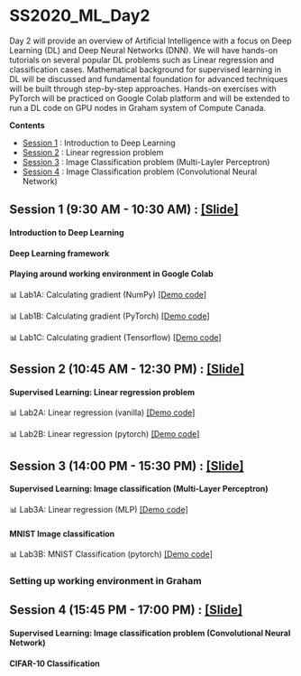 # SS2020_ML_Day2

Day 2 will provide an overview of Artificial Intelligence with a focus on Deep Learning (DL) and Deep Neural Networks (DNN). We will have hands-on tutorials on several popular DL problems such as Linear regression and classification cases. Mathematical background for supervised learning in DL will be discussed and fundamental foundation for advanced techniques will be built through step-by-step approaches. Hands-on exercises with PyTorch will be practiced on Google Colab platform and will be extended to run a DL code on GPU nodes in Graham system of Compute Canada.

**Contents**
* [Session 1](https://github.com/isaacye/SS2020_ML_Day2#Session-1) : Introduction to Deep Learning
* [Session 2](https://github.com/isaacye/SS2020_ML_Day2#Session-2) : Linear regression problem
* [Session 3](https://github.com/isaacye/SS2020_ML_Day2#Session-3) : Image Classification problem (Multi-Layler Perceptron)
* [Session 4](https://github.com/isaacye/SS2020_ML_Day2#Session-4) : Image Classification problem (Convolutional Neural Network)

## Session 1 (9:30 AM - 10:30 AM) : [[Slide]](https://github.com/isaacye/SS2020_ML_Day2/blob/master/Session_1/SS20_S1.pdf)
#### Introduction to Deep Learning
#### Deep Learning framework
#### Playing around working environment in Google Colab

:bar_chart: Lab1A:  Calculating gradient (NumPy) [[Demo code]](https://github.com/isaacye/SS2020_ML_Day2/blob/master/Session_1/Lab1_numpy_grad.ipynb)

:bar_chart: Lab1B:  Calculating gradient (PyTorch) [[Demo code]](https://github.com/isaacye/SS2020_ML_Day2/blob/master/Session_1/Lab1_pyTorch_grad.ipynb)

:bar_chart: Lab1C:  Calculating gradient (Tensorflow) [[Demo code]](https://github.com/isaacye/SS2020_ML_Day2/blob/master/Session_1/Lab1_Tensorflow_grad.ipynb)

## Session 2 (10:45 AM - 12:30 PM) : [[Slide]](https://github.com/isaacye/SS2020_ML_Day2/blob/master/Session_2/SS20_S2.pdf)
#### Supervised Learning: Linear regression problem
:bar_chart: Lab2A:  Linear regression (vanilla) [[Demo code]](https://github.com/isaacye/SS2020_ML_Day2/blob/master/Session_2/Lab2A_Linear_Reg_Vanilla.ipynb)

:bar_chart: Lab2B: Linear regression (pytorch) [[Demo code]](https://github.com/isaacye/SS2020_ML_Day2/blob/master/Session_2/Lab2B_Linear_Reg_Linear.ipynb)

## Session 3 (14:00 PM - 15:30 PM) : [[Slide]](https://github.com/isaacye/SS2020_ML_Day2/blob/master/Session_3/SS20_S3.pdf)
#### Supervised Learning: Image classification (Multi-Layer Perceptron)
:bar_chart: Lab3A:  Linear regression (MLP) [[Demo code]](https://github.com/isaacye/SS2020_ML_Day2/blob/master/Session_2/Lab3A_Linear_Reg_MLP.ipynb)

#### MNIST Image classification
:bar_chart: Lab3B: MNIST Classification (pytorch) [[Demo code]](https://github.com/isaacye/SS2020_ML_Day2/blob/master/Session_2/Lab3B_MNIST_classification_MLP.ipynb)

### Setting up working environment in Graham

## Session 4 (15:45 PM - 17:00 PM) : [[Slide]](https://github.com/isaacye/SS2020_ML_Day2/blob/master/Session_4/SS20_S4.pdf)
#### Supervised Learning: Image classification problem (Convolutional Neural Network)
#### CIFAR-10 Classification
